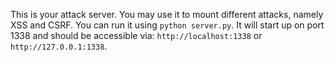 This is your attack server. You may use it to mount different attacks, namely XSS and CSRF.
You can run it using `python server.py`. It will start up on port 1338 and should be accessible via:
`http://localhost:1338` or `http://127.0.0.1:1338`.
